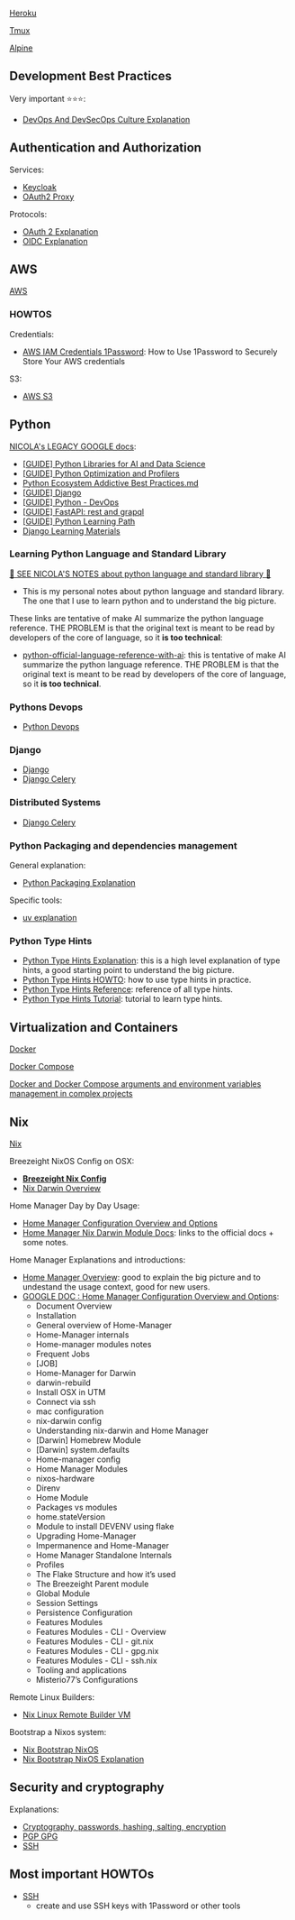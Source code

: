 

[Heroku](dev/heroku.md)

[Tmux](dev/tmux.md)

[Alpine](dev/alpine.md)


## Development Best Practices

Very important ⭐⭐⭐:

* [DevOps And DevSecOps Culture Explanation](dev/development_best_practices/devops_and_devsecops_culture_explanation.md)


## Authentication and Authorization

Services:

* [Keycloak](dev/authetication_and_authorization/keycloak-explanation.md)
* [OAuth2 Proxy](dev/authetication_and_authorization/oauth2-proxy.md)

Protocols:

* [OAuth 2 Explanation](dev/authetication_and_authorization/oauth2-explanation.md)
* [OIDC Explanation](dev/authetication_and_authorization/oidc-protocol-explanation.md)

## AWS

[AWS](dev/aws.md)

### HOWTOS

Credentials:

* [AWS IAM Credentials 1Password](dev/aws/aws-howto-iam-credentials-1password.md): How to Use 1Password to Securely Store Your AWS credentials

S3:

* [AWS S3](dev/aws/aws-howto-s3-download-upload-files.md)


## Python

[NICOLA's LEGACY GOOGLE docs](https://drive.google.com/drive/u/1/folders/1E5SPSk__OBUlzkI0crqYYpp00ZtX702W):

- [\[GUIDE\] Python Libraries for AI and Data Science](https://drive.google.com/open?id=1g21eheWYwJ5cmx7aBnUP1tb8273QiWuau8l5B4Mcm5A&usp=drive_copy)
- [\[GUIDE\] Python Optimization and Profilers](https://drive.google.com/open?id=1vYvuQ0ysCib_QUqEnqSNxvc8jwOMKseMQFsbRua3rQQ&usp=drive_copy)
- [Python Ecosystem Addictive Best Practices.md](https://drive.google.com/open?id=10hcTGoiNRBIGbrFAThwi2SP2LCexFjlr&usp=drive_copy)
- [\[GUIDE\] Django](https://drive.google.com/open?id=1lKWZD3xmjfkkxQRjPl1jw_D4cWT65T9jEtE-alYozHo&usp=drive_copy)
- [\[GUIDE\] Python - DevOps](https://drive.google.com/open?id=1ieHAj7gzka9vSHhiSwOkyuyq_4UpAheN9QjJKQTiQ_8&usp=drive_copy)
- [\[GUIDE\] FastAPI: rest and grapql](https://drive.google.com/open?id=1d3F_p_xT-88ybr0DuZfgM6QwyezfcSK3F1F-90wOH7o&usp=drive_copy)
- [\[GUIDE\] Python Learning Path](https://drive.google.com/open?id=1EHLEXq6bvdgOrvUPGygXsUeAf4azMKYuHaaZWxbDeNw&usp=drive_copy)
- [Django Learning Materials](https://drive.google.com/open?id=1aAuy55LzI5xI1RF8Fv67TBJOc1ArRFGm&usp=drive_copy)

### Learning Python Language and Standard Library

[🌟 SEE NICOLA'S NOTES about python language and standard library 🌟](dev/python-language-reference-nicola/python-learning.md)
- This is my personal notes about python language and standard library. The one that I use to learn python and to understand the big picture.


These links are tentative of make AI summarize the python language reference. THE PROBLEM is that the original text is meant to be read by developers of the core of language, so it **is too technical**:
- [python-official-language-reference-with-ai](python-official-language-reference-with-ai.md): this is tentative of make AI summarize the python language reference. THE PROBLEM is that the original text is meant to be read by developers of the core of language, so it **is too technical**.

### Pythons Devops

* [Python Devops](https://docs.google.com/document/d/1ieHAj7gzka9vSHhiSwOkyuyq_4UpAheN9QjJKQTiQ_8/edit?tab=t.0#heading=h.v1qbc2g302w8)

### Django

* [Django](dev/django/django-settings-best-practices-explanation.md)
* [Django Celery](dev/python/celery-explanation.md)

### Distributed Systems

* [Django Celery](dev/python/celery-explanation.md)


### Python Packaging and dependencies management

General explanation:
* [Python Packaging Explanation](dev/python-packaging-explanation.md)

Specific tools:

* [uv explanation](dev/python-language-reference-nicola/uv-explanation.md)

### Python Type Hints

* [Python Type Hints Explanation](dev/python-language-reference-nicola/stdlib-devtools-typing-explanation.md): this is a high level explanation of type hints, a good starting point to understand the big picture.
* [Python Type Hints HOWTO](dev/python-language-reference-nicola/stdlib-devtools-typing-howto.md): how to use type hints in practice.
* [Python Type Hints Reference](dev/python-language-reference-nicola/stdlib-devtools-typing-reference.md): reference of all type hints.
* [Python Type Hints Tutorial](dev/python-language-reference-nicola/stdlib-devtools-typing-tutorial.md): tutorial to learn type hints.

## Virtualization and Containers

[Docker](dev/docker.md)

[Docker Compose](dev/docker-compose.md)

[Docker and Docker Compose arguments and environment variables management in complex projects](dev/docker-and-docker-compose-arg-env-management-in-complex-project.md)

## Nix

[Nix](dev/nix/nix.md)

Breezeight NixOS Config on OSX:

* **[Breezeight Nix Config](dev/nix/nix-breezeight-config-osx-and-linux-overview.md)**
* [Nix Darwin Overview](dev/nix/nix-darwin-overview.md)

Home Manager Day by Day Usage:

* [Home Manager Configuration Overview and Options](dev/nix/nix-homemanager-configuration-overview-and-options.md)
* [Home Manager Nix Darwin Module Docs](dev/nix/nix-homemanager-nix-darwin-module-docs.md): links to the official docs + some notes.

Home Manager Explanations and introductions:

* [Home Manager Overview](dev/nix/nix-homemanager-overview-explanation.md): good to explain the big picture and to undestand the usage context, good for new users.
* [GOOGLE DOC : Home Manager Configuration Overview and Options](https://docs.google.com/document/d/1UN77X-g7uTlgCRNU03Tnw4ao74hmc1oUxqYR-4kH6SA/edit?tab=t.0): 
    * Document Overview
    * Installation
    * General overview of Home-Manager
    * Home-Manager internals
    * Home-manager modules notes
    * Frequent Jobs
    * [JOB]
    * Home-Manager for Darwin
    * darwin-rebuild
    * Install OSX in UTM
    * Connect via ssh
    * mac configuration
    * nix-darwin config
    * Understanding nix-darwin and Home Manager
    * [Darwin] Homebrew Module
    * [Darwin] system.defaults
    * Home-manager config
    * Home Manager Modules
    * nixos-hardware
    * Direnv
    * Home Module
    * Packages vs modules
    * home.stateVersion
    * Module to install DEVENV using flake
    * Upgrading Home-Manager
    * Impermanence and Home-Manager
    * Home Manager Standalone Internals
    * Profiles
    * The Flake Structure and how it’s used
    * The Breezeight Parent module
    * Global Module
    * Session Settings
    * Persistence Configuration
    * Features Modules
    * Features Modules - CLI - Overview
    * Features Modules - CLI - git.nix
    * Features Modules - CLI - gpg.nix
    * Features Modules - CLI - ssh.nix
    * Tooling and applications
    * Misterio77’s Configurations



Remote Linux Builders:

* [Nix Linux Remote Builder VM](dev/nix/nix-linux-remote-builder-vm-on-osx-howto.md)


Bootstrap a Nixos system:

* [Nix Bootstrap NixOS](dev/nix/nix-bootstrap-nixos-howto.md)
* [Nix Bootstrap NixOS Explanation](dev/nix/nix-bootstrap-nixos-explanation.md)

## Security and cryptography

Explanations:

* [Cryptography, passwords, hashing, salting, encryption](dev/cryptography-passwords-hashing-salting-encryption.md)
* [PGP GPG](dev/cryptography-pgp-gpg.md)
* [SSH](dev/cryptography-ssh.md)



## Most important HOWTOs

* [SSH](dev/cryptography-ssh-basic-howto.md)
  * create and use SSH keys with 1Password or other tools
